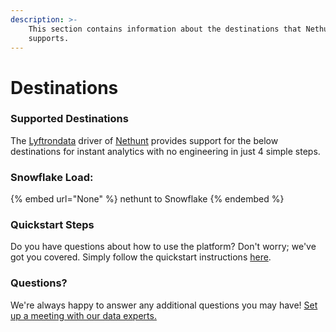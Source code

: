 ```yaml
---
description: >-
    This section contains information about the destinations that Nethunt
    supports.
---
```


# Destinations

### Supported Destinations

The [Lyftrondata](https://www.lyftrondata.com/) driver of [Nethunt](None) provides support for the below destinations for instant analytics with no engineering in just 4 simple steps.

### Snowflake Load:

{% embed url="None" %}
nethunt to Snowflake
{% endembed %}

### Quickstart Steps

Do you have questions about how to use the platform? Don't worry; we've got you covered. Simply follow the quickstart instructions [here](README.md).

### Questions? <a href="#questions" id="questions"></a>

We're always happy to answer any additional questions you may have! [Set up a meeting with our data experts.](https://www.lyftrondata.com/book-a-meeting/)
